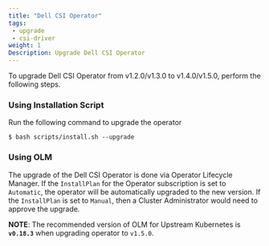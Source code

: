 ```yaml
---
title: "Dell CSI Operator"
tags:
 - upgrade
 - csi-driver
weight: 1
Description: Upgrade Dell CSI Operator
---
```

To upgrade Dell CSI Operator from v1.2.0/v1.3.0 to v1.4.0/v1.5.0, perform the following steps.

### Using Installation Script
Run the following command to upgrade the operator
```
$ bash scripts/install.sh --upgrade
```

### Using OLM
The upgrade of the Dell CSI Operator is done via Operator Lifecycle Manager.
If the `InstallPlan` for the Operator subscription is set to `Automatic`, the operator will be automatically upgraded to the new version. If the `InstallPlan` is set to `Manual`, then a Cluster Administrator would need to approve the upgrade.

**NOTE**: The recommended version of OLM for Upstream Kubernetes is **`v0.18.3`** when upgrading operator to `v1.5.0`.

